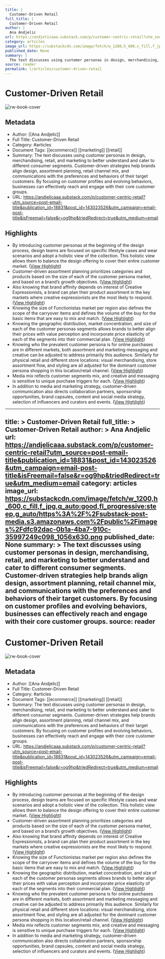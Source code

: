 ```yaml
---
title: |
  Customer-Driven Retail
full_title: |
  Customer-Driven Retail
author: |
  Ana Andjelic
url: https://andjelicaaa.substack.com/p/customer-centric-retail?utm_source=post-email-title&publication_id=18831&post_id=143023526&utm_campaign=email-post-title&isFreemail=false&r=og9hp&triedRedirect=true&utm_medium=email
category: articles
image_url: https://substackcdn.com/image/fetch/w_1200,h_600,c_fill,f_jpg,q_auto:good,fl_progressive:steep,g_auto/https%3A%2F%2Fsubstack-post-media.s3.amazonaws.com%2Fpublic%2Fimages%2Fdfc92dac-0b1a-4ba7-910c-35997249c098_1056x630.png
published_date: None
summary: |
  The text discusses using customer personas in design, merchandising, retail, and marketing to better understand and cater to different consumer segments. Customer-driven strategies help brands align design, assortment planning, retail channel mix, and communications with the preferences and behaviors of their target customers. By focusing on customer profiles and evolving behaviors, businesses can effectively reach and engage with their core customer groups.
source: reader
permalink: l/articles/customer-driven-retail
---
```

# Customer-Driven Retail

![rw-book-cover](https://substackcdn.com/image/fetch/w_1200,h_600,c_fill,f_jpg,q_auto:good,fl_progressive:steep,g_auto/https%3A%2F%2Fsubstack-post-media.s3.amazonaws.com%2Fpublic%2Fimages%2Fdfc92dac-0b1a-4ba7-910c-35997249c098_1056x630.png)

## Metadata
- Author: [[Ana Andjelic]]
- Full Title: Customer-Driven Retail
- Category: #articles
- Document Tags: [[ecommerce]] [[marketing]] [[retail]] 
- Summary: The text discusses using customer personas in design, merchandising, retail, and marketing to better understand and cater to different consumer segments. Customer-driven strategies help brands align design, assortment planning, retail channel mix, and communications with the preferences and behaviors of their target customers. By focusing on customer profiles and evolving behaviors, businesses can effectively reach and engage with their core customer groups.
- URL: https://andjelicaaa.substack.com/p/customer-centric-retail?utm_source=post-email-title&publication_id=18831&post_id=143023526&utm_campaign=email-post-title&isFreemail=false&r=og9hp&triedRedirect=true&utm_medium=email

## Highlights
- By introducing customer personas at the beginning of the design process, design teams are focused on specific lifestyle cases and wear scenarios and adopt a holistic view of the collection. This holistic view allows them to balance the design offering to cover their entire customer market. ([View Highlight](https://read.readwise.io/read/01jbvhxde8139pnbvay8gw3dc1))
- Customer-driven assortment planning prioritizes categories and products based on the size of each of the customer persona market, and based on a brand’s growth objectives. ([View Highlight](https://read.readwise.io/read/01jbvhzkcscanrpdp66b2emd55))
- Also knowing that brand affinity depends on interest of Creative Expressionists, a brand can plan their product assortment in the key markets where creative expressionists are the most likely to respond. ([View Highlight](https://read.readwise.io/read/01jbvj04g5hbekjr3py9gahdg7))
- Knowing the size of Functionistas market per region also defines the scope of the carryover items and defines the volume of the buy for the basic items that are easy to mix and match. ([View Highlight](https://read.readwise.io/read/01jbvj07gk2vjx55fnsba1y3cj))
- Knowing the geographic distribution, market concentration, and size of each of the customer personas segments allows brands to better align their prices with value perception and incorporate price elasticity of each of the segments into their commercial plan. ([View Highlight](https://read.readwise.io/read/01jbvj0ewe4w3jkypje8gt1x2p))
- Knowing who the prevalent customer persona is for online purchases are in different markets, both assortment and marketing messaging and creative can be adjusted to address primarily this audience. Similarly for physical retail and different store locations: visual merchandising, store assortment flow, and styling are all adjusted for the dominant customer persona shopping in this location/retail channel. ([View Highlight](https://read.readwise.io/read/01jbvj2qz10ya5jeeqgcwpbfsd))
- Media mix reflects customer segments mix, and creative and messaging is sensitive to unique purchase triggers for each. ([View Highlight](https://read.readwise.io/read/01jbvj3zwgrnb2d9ezahhqw5ks))
- In addition to media and marketing strategy, customer-driven communication also directs collaboration partners, sponsorship opportunities, brand capsules, content and social media strategy, selection of influencers and curators and events.
  [](https://substackcdn.com/image/fetch/f_auto,q_auto:good,fl_progressive:steep/https%3A%2F%2Fsubstack-post-media.s3.amazonaws.com%2Fpublic%2Fimages%2F4d1d53bf-a594-4cba-b580-0279b3429516_3658x1186.png) ([View Highlight](https://read.readwise.io/read/01jbvj43mdkvpjnjc3ww7et08d))


---
title: >
  Customer-Driven Retail
full_title: >
  Customer-Driven Retail
author: >
  Ana Andjelic
url: https://andjelicaaa.substack.com/p/customer-centric-retail?utm_source=post-email-title&publication_id=18831&post_id=143023526&utm_campaign=email-post-title&isFreemail=false&r=og9hp&triedRedirect=true&utm_medium=email
category: articles
image_url: https://substackcdn.com/image/fetch/w_1200,h_600,c_fill,f_jpg,q_auto:good,fl_progressive:steep,g_auto/https%3A%2F%2Fsubstack-post-media.s3.amazonaws.com%2Fpublic%2Fimages%2Fdfc92dac-0b1a-4ba7-910c-35997249c098_1056x630.png
published_date: None
summary: >
  The text discusses using customer personas in design, merchandising, retail, and marketing to better understand and cater to different consumer segments. Customer-driven strategies help brands align design, assortment planning, retail channel mix, and communications with the preferences and behaviors of their target customers. By focusing on customer profiles and evolving behaviors, businesses can effectively reach and engage with their core customer groups.
source: reader
---
# Customer-Driven Retail

![rw-book-cover](https://substackcdn.com/image/fetch/w_1200,h_600,c_fill,f_jpg,q_auto:good,fl_progressive:steep,g_auto/https%3A%2F%2Fsubstack-post-media.s3.amazonaws.com%2Fpublic%2Fimages%2Fdfc92dac-0b1a-4ba7-910c-35997249c098_1056x630.png)

## Metadata
- Author: [[Ana Andjelic]]
- Full Title: Customer-Driven Retail
- Category: #articles
- Document Tags: [[ecommerce]] [[marketing]] [[retail]] 
- Summary: The text discusses using customer personas in design, merchandising, retail, and marketing to better understand and cater to different consumer segments. Customer-driven strategies help brands align design, assortment planning, retail channel mix, and communications with the preferences and behaviors of their target customers. By focusing on customer profiles and evolving behaviors, businesses can effectively reach and engage with their core customer groups.
- URL: https://andjelicaaa.substack.com/p/customer-centric-retail?utm_source=post-email-title&publication_id=18831&post_id=143023526&utm_campaign=email-post-title&isFreemail=false&r=og9hp&triedRedirect=true&utm_medium=email

## Highlights
- By introducing customer personas at the beginning of the design process, design teams are focused on specific lifestyle cases and wear scenarios and adopt a holistic view of the collection. This holistic view allows them to balance the design offering to cover their entire customer market. ([View Highlight](https://read.readwise.io/read/01jbvhxde8139pnbvay8gw3dc1))
- Customer-driven assortment planning prioritizes categories and products based on the size of each of the customer persona market, and based on a brand’s growth objectives. ([View Highlight](https://read.readwise.io/read/01jbvhzkcscanrpdp66b2emd55))
- Also knowing that brand affinity depends on interest of Creative Expressionists, a brand can plan their product assortment in the key markets where creative expressionists are the most likely to respond. ([View Highlight](https://read.readwise.io/read/01jbvj04g5hbekjr3py9gahdg7))
- Knowing the size of Functionistas market per region also defines the scope of the carryover items and defines the volume of the buy for the basic items that are easy to mix and match. ([View Highlight](https://read.readwise.io/read/01jbvj07gk2vjx55fnsba1y3cj))
- Knowing the geographic distribution, market concentration, and size of each of the customer personas segments allows brands to better align their prices with value perception and incorporate price elasticity of each of the segments into their commercial plan. ([View Highlight](https://read.readwise.io/read/01jbvj0ewe4w3jkypje8gt1x2p))
- Knowing who the prevalent customer persona is for online purchases are in different markets, both assortment and marketing messaging and creative can be adjusted to address primarily this audience. Similarly for physical retail and different store locations: visual merchandising, store assortment flow, and styling are all adjusted for the dominant customer persona shopping in this location/retail channel. ([View Highlight](https://read.readwise.io/read/01jbvj2qz10ya5jeeqgcwpbfsd))
- Media mix reflects customer segments mix, and creative and messaging is sensitive to unique purchase triggers for each. ([View Highlight](https://read.readwise.io/read/01jbvj3zwgrnb2d9ezahhqw5ks))
- In addition to media and marketing strategy, customer-driven communication also directs collaboration partners, sponsorship opportunities, brand capsules, content and social media strategy, selection of influencers and curators and events.
  [](https://substackcdn.com/image/fetch/f_auto,q_auto:good,fl_progressive:steep/https%3A%2F%2Fsubstack-post-media.s3.amazonaws.com%2Fpublic%2Fimages%2F4d1d53bf-a594-4cba-b580-0279b3429516_3658x1186.png) ([View Highlight](https://read.readwise.io/read/01jbvj43mdkvpjnjc3ww7et08d))


